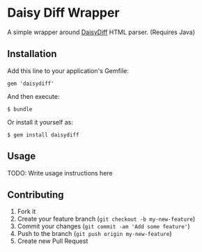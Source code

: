 # Daisy Diff Wrapper

A simple wrapper around [DaisyDiff](https://code.google.com/p/daisydiff/) HTML parser. (Requires Java)

## Installation

Add this line to your application's Gemfile:

    gem 'daisydiff'

And then execute:

    $ bundle

Or install it yourself as:

    $ gem install daisydiff

## Usage

TODO: Write usage instructions here

## Contributing

1. Fork it
2. Create your feature branch (`git checkout -b my-new-feature`)
3. Commit your changes (`git commit -am 'Add some feature'`)
4. Push to the branch (`git push origin my-new-feature`)
5. Create new Pull Request
